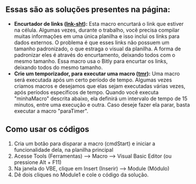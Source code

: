 ## Essas são as soluções presentes na página:

- **Encurtador de links ([lnk-sht](https://github.com/cfprocha/codigos/blob/main/VBA/Excel/lnk-sht.bas)):**
  Esta macro encurtará o link que estiver na célula. Algumas vezes, durante o trabalho, você precisa compilar muitas informações em uma única planilha e isso inclui os links para dados externos. O problema é que esses links não possuem um tamanho padronizado, o que estraga o visual da planilha. A forma de padronizar eles é através do encurtamento, deixando todos com o mesmo tamanho. Essa macro usa o Bitly para encurtar os links, deixando todos do mesmo tamanho. 
- **Crie um temporizador, para executar uma macro ([tmr](https://github.com/cfprocha/codigos/blob/main/VBA/Excel/tmr.bas)):**
  Uma macro será executada após um certo período de tempo. Algumas vezes criamos macros e desejamos que elas sejam executadas várias vezes, após períodos específicos de tempo. Quando você executa "minhaMacro" descrita abaixo, ela definirá um intervalo de tempo de 15 minutos, entre uma execução e outra. Caso deseje fazer ela parar, basta executar a macro "paraTimer". 

## Como usar os códigos

1. Cria um botão para disparar a macro (cmdStart) e iniciar a funcionalidade dela, na planilha principal
2. Acesse Tools (Ferramentas) --> Macro --> Visual Basic Editor (ou pressione Alt + F11)
3. Na janela do VBE, clique em Insert (Inserir) --> Module (Módulo)
4. Dê dois cliques no Module1 e cole o código da solução.
